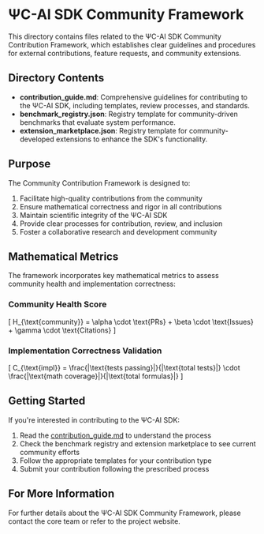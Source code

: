 # ΨC-AI SDK Community Framework

This directory contains files related to the ΨC-AI SDK Community Contribution Framework, which establishes clear guidelines and procedures for external contributions, feature requests, and community extensions.

## Directory Contents

- **contribution_guide.md**: Comprehensive guidelines for contributing to the ΨC-AI SDK, including templates, review processes, and standards.
- **benchmark_registry.json**: Registry template for community-driven benchmarks that evaluate system performance.
- **extension_marketplace.json**: Registry template for community-developed extensions to enhance the SDK's functionality.

## Purpose

The Community Contribution Framework is designed to:

1. Facilitate high-quality contributions from the community
2. Ensure mathematical correctness and rigor in all contributions
3. Maintain scientific integrity of the ΨC-AI SDK
4. Provide clear processes for contribution, review, and inclusion
5. Foster a collaborative research and development community

## Mathematical Metrics

The framework incorporates key mathematical metrics to assess community health and implementation correctness:

### Community Health Score

\[
H_{\text{community}} = \alpha \cdot \text{PRs} + \beta \cdot \text{Issues} + \gamma \cdot \text{Citations}
\]

### Implementation Correctness Validation

\[
C_{\text{impl}} = \frac{|\text{tests passing}|}{|\text{total tests}|} \cdot \frac{|\text{math coverage}|}{|\text{total formulas}|}
\]

## Getting Started

If you're interested in contributing to the ΨC-AI SDK:

1. Read the [contribution_guide.md](./contribution_guide.md) to understand the process
2. Check the benchmark registry and extension marketplace to see current community efforts
3. Follow the appropriate templates for your contribution type
4. Submit your contribution following the prescribed process

## For More Information

For further details about the ΨC-AI SDK Community Framework, please contact the core team or refer to the project website. 